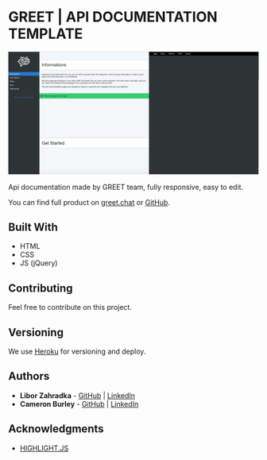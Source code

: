# GREET | API DOCUMENTATION TEMPLATE
![Demo](demo.png)

Api documentation made by GREET team, fully responsive, easy to edit.

You can find full product on [greet.chat](https://www.greet.chat/api_documentation) or [GitHub](https://liborzahradka.github.io/greet_api/).

## Built With

* HTML
* CSS
* JS (jQuery)

## Contributing

Feel free to contribute on this project.

## Versioning

We use [Heroku](https://heroku.com/) for versioning and deploy.

## Authors

* **Libor Zahradka** - [GitHub](https://github.com/liborzahradka) | [LinkedIn](https://www.linkedin.com/in/libor-zahradka-20818186/)
* **Cameron Burley** - [GitHub](https://github.com/) | [LinkedIn](https://www.linkedin.com/in/cam-burley-8b9b587/)

## Acknowledgments

* [HIGHLIGHT.JS](https://highlightjs.org)
